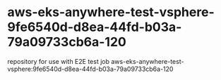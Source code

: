# aws-eks-anywhere-test-vsphere-9fe6540d-d8ea-44fd-b03a-79a09733cb6a-120
repository for use with E2E test job aws-eks-anywhere-test-vsphere:9fe6540d-d8ea-44fd-b03a-79a09733cb6a-120
